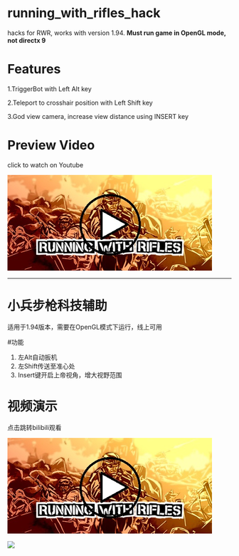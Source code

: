 # running_with_rifles_hack
 hacks for RWR, works with version 1.94. **Must run game in OpenGL mode, not directx 9**

# Features
1.TriggerBot with Left Alt key

2.Teleport to crosshair position with Left Shift key

3.God view camera, increase view distance using INSERT key

# Preview Video
click to watch on Youtube

[![IMAGE ALT TEXT](https://github.com/Liuhaixv/running_with_rifles_hack/blob/main/img/header.jpg)](https://youtu.be/nZA2RA42Hi8)

---

# 小兵步枪科技辅助
适用于1.94版本，需要在OpenGL模式下运行，线上可用

#功能

1. 左Alt自动扳机
2. 左Shift传送至准心处
3. Insert键开启上帝视角，增大视野范围
# 视频演示
点击跳转bilibili观看

[![IMAGE ALT TEXT](https://github.com/Liuhaixv/running_with_rifles_hack/blob/main/img/header.jpg)](https://www.bilibili.com/video/BV15t4y1A7zR/)

![](https://img.shields.io/github/downloads/Liuhaixv/running_with_rifles_hack/total)
